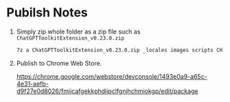 # Pubilsh Notes

1. Simply zip whole folder as a zip file such as `ChatGPTToolkitExtension_v0.23.0.zip`

    ```sh
    7z a ChatGPTToolkitExtension_v0.23.0.zip _locales images scripts CHANGELOG.md manifest.json README.md
    ```

2. Publish to Chrome Web Store.

    <https://chrome.google.com/webstore/devconsole/1493e0a9-a65c-4e31-aefb-d9f27e0d8026/fmijcafgekkphdijpclfgnjhchmiokgp/edit/package>